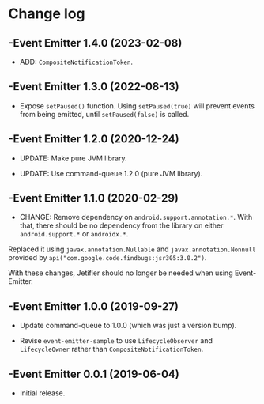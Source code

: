 # Change log

-Event Emitter 1.4.0 (2023-02-08)
--------------------------------

- ADD: `CompositeNotificationToken`.

-Event Emitter 1.3.0 (2022-08-13)
--------------------------------

- Expose `setPaused()` function. Using `setPaused(true)` will prevent events from being emitted, until `setPaused(false)` is called. 

-Event Emitter 1.2.0 (2020-12-24)
--------------------------------

- UPDATE: Make pure JVM library.

- UPDATE: Use command-queue 1.2.0 (pure JVM library).

-Event Emitter 1.1.0 (2020-02-29)
--------------------------------

- CHANGE: Remove dependency on `android.support.annotation.*`. With that, there should be no dependency from the library on either `android.support.*` or `androidx.*`.

Replaced it using `javax.annotation.Nullable` and `javax.annotation.Nonnull` provided by `api("com.google.code.findbugs:jsr305:3.0.2")`.

With these changes, Jetifier should no longer be needed when using Event-Emitter.

-Event Emitter 1.0.0 (2019-09-27)
--------------------------------
- Update command-queue to 1.0.0 (which was just a version bump).

- Revise `event-emitter-sample` to use `LifecycleObserver` and `LifecycleOwner` rather than `CompositeNotificationToken`.


-Event Emitter 0.0.1 (2019-06-04)
--------------------------------
- Initial release.